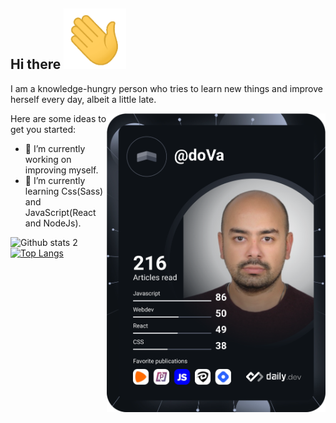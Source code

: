 
## Hi there <img src="https://github.com/do-Va/do-Va/blob/main/Hi.gif" width="100px">

I am a knowledge-hungry person who tries to learn new things and improve herself every day, albeit a little late. 

<a href="https://app.daily.dev/doVa"><img src="https://github.com/do-Va/do-Va/blob/devcard/devcard.svg" align='right' width="350" alt="doVa's Dev Card"/></a>

Here are some ideas to get you started:

- 🔭 I’m currently working on improving myself.
- 🌱 I’m currently learning Css(Sass) and JavaScript(React and NodeJs).

![Github stats 2](https://github-readme-stats.vercel.app/api?username=do-Va&show_icons=true&theme=nord)
 [![Top Langs](https://github-readme-stats.vercel.app/api/top-langs/?username=do-Va&layout=compact&theme=nord)](https://github.com/do-Va/github-readme-stats)

  
